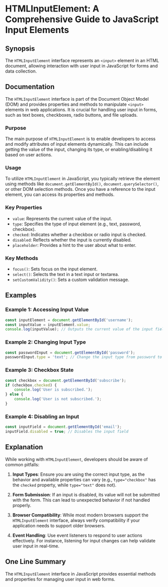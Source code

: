 <!--
Meta Description: # HTMLInputElement: A Comprehensive Guide to JavaScript Input Elements ## Synopsis The `HTMLInputElement` interface represents an `<input>` element in...
Meta Keywords: input, user, type, htmlinputelement, javascript
-->

# HTMLInputElement: A Comprehensive Guide to JavaScript Input Elements

## Synopsis
The `HTMLInputElement` interface represents an `<input>` element in an HTML document, allowing interaction with user input in JavaScript for forms and data collection.

## Documentation
The `HTMLInputElement` interface is part of the Document Object Model (DOM) and provides properties and methods to manipulate `<input>` elements in web applications. It is crucial for handling user input in forms, such as text boxes, checkboxes, radio buttons, and file uploads.

### Purpose
The main purpose of `HTMLInputElement` is to enable developers to access and modify attributes of input elements dynamically. This can include getting the value of the input, changing its type, or enabling/disabling it based on user actions.

### Usage
To utilize `HTMLInputElement` in JavaScript, you typically retrieve the element using methods like `document.getElementById()`, `document.querySelector()`, or other DOM selection methods. Once you have a reference to the input element, you can access its properties and methods.

### Key Properties
- `value`: Represents the current value of the input.
- `type`: Specifies the type of input element (e.g., text, password, checkbox).
- `checked`: Indicates whether a checkbox or radio input is checked.
- `disabled`: Reflects whether the input is currently disabled.
- `placeholder`: Provides a hint to the user about what to enter.

### Key Methods
- `focus()`: Sets focus on the input element.
- `select()`: Selects the text in a text input or textarea.
- `setCustomValidity()`: Sets a custom validation message.

## Examples

### Example 1: Accessing Input Value
```javascript
const inputElement = document.getElementById('username');
const inputValue = inputElement.value;
console.log(inputValue); // Outputs the current value of the input field
```

### Example 2: Changing Input Type
```javascript
const passwordInput = document.getElementById('password');
passwordInput.type = 'text'; // Change the input type from password to text
```

### Example 3: Checkbox State
```javascript
const checkbox = document.getElementById('subscribe');
if (checkbox.checked) {
    console.log('User is subscribed.');
} else {
    console.log('User is not subscribed.');
}
```

### Example 4: Disabling an Input
```javascript
const inputField = document.getElementById('email');
inputField.disabled = true; // Disables the input field
```

## Explanation
While working with `HTMLInputElement`, developers should be aware of common pitfalls:

1. **Input Types**: Ensure you are using the correct input type, as the behavior and available properties can vary (e.g., `type="checkbox"` has the `checked` property, while `type="text"` does not).

2. **Form Submission**: If an input is disabled, its value will not be submitted with the form. This can lead to unexpected behavior if not handled properly.

3. **Browser Compatibility**: While most modern browsers support the `HTMLInputElement` interface, always verify compatibility if your application needs to support older browsers.

4. **Event Handling**: Use event listeners to respond to user actions effectively. For instance, listening for input changes can help validate user input in real-time.

## One Line Summary
The `HTMLInputElement` interface in JavaScript provides essential methods and properties for managing user input in web forms.